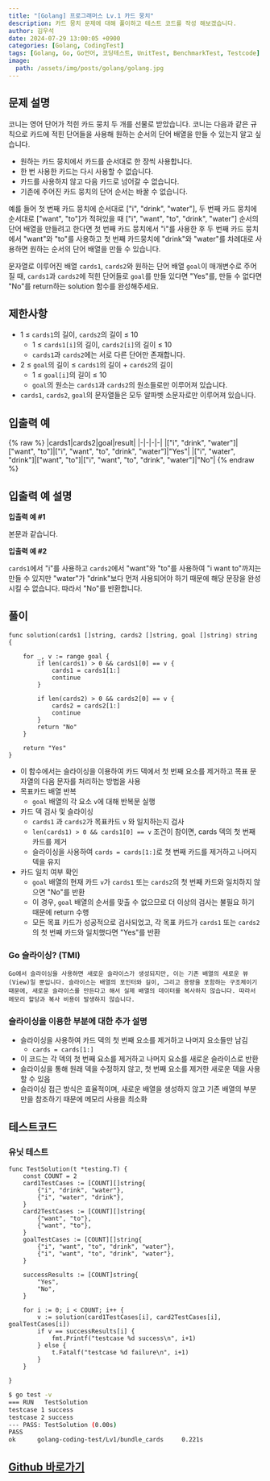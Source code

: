 ```yaml
---
title: "[Golang] 프로그래머스 Lv.1 카드 뭉치"
description: 카드 뭉치 문제에 대해 풀이하고 테스트 코드를 작성 해보겠습니다.
author: 김우석
date: 2024-07-29 13:00:05 +0900
categories: [Golang, CodingTest]
tags: [Golang, Go, Go언어, 코딩테스트, UnitTest, BenchmarkTest, Testcode]
image:
  path: /assets/img/posts/golang/golang.jpg
---
```


## 문제 설명
코니는 영어 단어가 적힌 카드 뭉치 두 개를 선물로 받았습니다. 코니는 다음과 같은 규칙으로 카드에 적힌 단어들을 사용해 원하는 순서의 단어 배열을 만들 수 있는지 알고 싶습니다.

- 원하는 카드 뭉치에서 카드를 순서대로 한 장씩 사용합니다.
- 한 번 사용한 카드는 다시 사용할 수 없습니다.
- 카드를 사용하지 않고 다음 카드로 넘어갈 수 없습니다.
- 기존에 주어진 카드 뭉치의 단어 순서는 바꿀 수 없습니다.

예를 들어 첫 번째 카드 뭉치에 순서대로 ["i", "drink", "water"], 두 번째 카드 뭉치에 순서대로 ["want", "to"]가 적혀있을 때 ["i", "want", "to", "drink", "water"] 순서의 단어 배열을 만들려고 한다면 첫 번째 카드 뭉치에서 "i"를 사용한 후 두 번째 카드 뭉치에서 "want"와 "to"를 사용하고 첫 번째 카드뭉치에 "drink"와 "water"를 차례대로 사용하면 원하는 순서의 단어 배열을 만들 수 있습니다.

문자열로 이루어진 배열 `cards1`, `cards2`와 원하는 단어 배열 `goal`이 매개변수로 주어질 때, `cards1`과 `cards2`에 적힌 단어들로 `goal`를 만들 있다면 "Yes"를, 만들 수 없다면 "No"를 return하는 solution 함수를 완성해주세요.

## 제한사항
- 1 ≤ `cards1`의 길이, `cards2`의 길이 ≤ 10
	- 1 ≤ `cards1[i]`의 길이, `cards2[i]`의 길이 ≤ 10
	- `cards1`과 `cards2`에는 서로 다른 단어만 존재합니다.
- 2 ≤ `goal`의 길이 ≤ `cards1`의 길이 + `cards2`의 길이
	- 1 ≤ `goal[i]`의 길이 ≤ 10
	- `goal`의 원소는 `cards1`과 `cards2`의 원소들로만 이루어져 있습니다.
- `cards1`, `cards2`, `goal`의 문자열들은 모두 알파벳 소문자로만 이루어져 있습니다.

## 입출력 예
{% raw %}
|cards1|cards2|goal|result|
|-|-|-|-|
|["i", "drink", "water"]|["want", "to"]|["i", "want", "to", "drink", "water"]|"Yes"|
|["i", "water", "drink"]|["want", "to"]|["i", "want", "to", "drink", "water"]|"No"|
{% endraw %}

## 입출력 예 설명
**입출력 예 #1**

본문과 같습니다.

**입출력 예 #2**

`cards1`에서 "i"를 사용하고 `cards2`에서 "want"와 "to"를 사용하여 "i want to"까지는 만들 수 있지만 "water"가 "drink"보다 먼저 사용되어야 하기 때문에 해당 문장을 완성시킬 수 없습니다. 따라서 "No"를 반환합니다.

## 풀이 
```golang
func solution(cards1 []string, cards2 []string, goal []string) string {

	for _, v := range goal {
		if len(cards1) > 0 && cards1[0] == v {
			cards1 = cards1[1:]
			continue
		}

		if len(cards2) > 0 && cards2[0] == v {
			cards2 = cards2[1:]
			continue
		}
		return "No"
	}

	return "Yes"
}
```
- 이 함수에서는 슬라이싱을 이용하여 카드 덱에서 첫 번째 요소를 제거하고 목표 문자열의 다음 문자를 처리하는 방법을 사용
- 목표카드 배열 반복
	- `goal` 배열의 각 요소 `v`에 대해 반복문 실행
- 카드 덱 검사 및 슬라이싱
	- `cards1` 과 `cards2`가 목표카드 `v` 와 일치하는지 검사
	- `len(cards1) > 0 && cards1[0] == v` 조건이 참이면, cards 덱의 첫 번째 카드를 제거
	- 슬라이싱을 사용하여 `cards = cards[1:]`로 첫 번째 카드를 제거하고 나머지 덱을 유지
- 카드 일치 여부 확인
	- `goal` 배열의 현재 카드 `v`가 `cards1` 또는 `cards2`의 첫 번째 카드와 일치하지 않으면 "No"를 반환
	- 이 경우, `goal` 배열의 순서를 맞출 수 없으므로 더 이상의 검사는 불필요 하기 때문에 return 수행
	- 모든 목표 카드가 성공적으로 검사되었고, 각 목표 카드가 `cards1` 또는 
	`cards2`의 첫 번째 카드와 일치했다면 "Yes"를 반환

### Go 슬라이싱? (TMI)
```
Go에서 슬라이싱을 사용하면 새로운 슬라이스가 생성되지만, 이는 기존 배열의 새로운 뷰(View)일 뿐입니다. 슬라이스는 배열의 포인터와 길이, 그리고 용량을 포함하는 구조체이기 때문에, 새로운 슬라이스를 만든다고 해서 실제 배열의 데이터를 복사하지 않습니다. 따라서 메모리 할당과 복사 비용이 발생하지 않습니다.
```

### 슬라이싱을 이용한 부분에 대한 추가 설명
- 슬라이싱을 사용하여 카드 덱의 첫 번째 요소를 제거하고 나머지 요소들만 남김
	- `cards = cards[1:]`
- 이 코드는 각 덱의 첫 번째 요소를 제거하고 나머지 요소를 새로운 슬라이스로 반환
- 슬라이싱을 통해 원래 덱을 수정하지 않고, 첫 번째 요소를 제거한 새로운 덱을 사용할 수 있음
- 슬라이싱 접근 방식은 효율적이며, 새로운 배열을 생성하지 않고 기존 배열의 부분만을 참조하기 때문에 메모리 사용을 최소화




## 테스트코드
### 유닛 테스트
```golang
func TestSolution(t *testing.T) {
	const COUNT = 2
	card1TestCases := [COUNT][]string{
		{"i", "drink", "water"},
		{"i", "water", "drink"},
	}
	card2TestCases := [COUNT][]string{
		{"want", "to"},
		{"want", "to"},
	}
	goalTestCases := [COUNT][]string{
		{"i", "want", "to", "drink", "water"},
		{"i", "want", "to", "drink", "water"},
	}

	successResults := [COUNT]string{
		"Yes",
		"No",
	}

	for i := 0; i < COUNT; i++ {
		v := solution(card1TestCases[i], card2TestCases[i], goalTestCases[i])
		if v == successResults[i] {
			fmt.Printf("testcase %d success\n", i+1)
		} else {
			t.Fatalf("testcase %d failure\n", i+1)
		}
	}

}
```

```bash
$ go test -v
=== RUN   TestSolution
testcase 1 success
testcase 2 success
--- PASS: TestSolution (0.00s)
PASS
ok      golang-coding-test/Lv1/bundle_cards     0.221s
```

## [Github 바로가기](https://github.com/kr-goos/golang-coding-test/tree/master/programmers/Lv1/bundle_cards)